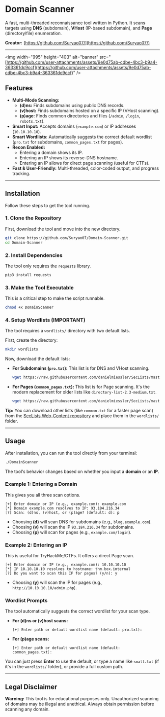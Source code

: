 # Domain Scanner

A fast, multi-threaded reconnaissance tool written in Python. It scans targets using **DNS** (subdomain), **VHost** (IP-based subdomain), and **Page** (directory/file) enumeration.

**Creator:** [https://github.com/Suryao07/](https://github.com/Suryao07/)

-----

\<img width="995" height="403" alt="banner" src="[https://github.com/user-attachments/assets/9e0d75ab-cdbe-4bc3-b9a4-363361dc9ccf](https://github.com/user-attachments/assets/9e0d75ab-cdbe-4bc3-b9a4-363361dc9ccf)" /\>

## Features

  * **Multi-Mode Scanning:**
      * **(d)ns:** Finds subdomains using public DNS records.
      * **(v)host:** Finds subdomains hosted on a specific IP (VHost scanning).
      * **(p)age:** Finds common directories and files (`/admin`, `/login`, `robots.txt`).
  * **Smart Input:** Accepts domains (`example.com`) or IP addresses (`10.10.10.10`).
  * **Smart Wordlists:** Automatically suggests the correct default wordlist (`pro.txt` for subdomains, `common_pages.txt` for pages).
  * **Recon Enabled:**
      * Entering a domain shows its IP.
      * Entering an IP shows its reverse-DNS hostname.
      * Entering an IP allows for direct page scanning (useful for CTFs).
  * **Fast & User-Friendly:** Multi-threaded, color-coded output, and progress tracking.

-----

## Installation

Follow these steps to get the tool running.

### 1\. Clone the Repository

First, download the tool and move into the new directory.

```bash
git clone https://github.com/Suryao07/Domain-Scanner.git
cd Domain-Scanner
```

### 2\. Install Dependencies

The tool only requires the `requests` library.

```bash
pip3 install requests
```

### 3\. Make the Tool Executable

This is a critical step to make the script runnable.

```bash
chmod +x DomainScanner
```

### 4\. Setup Wordlists (IMPORTANT)

The tool requires a `wordlists/` directory with two default lists.

First, create the directory:

```bash
mkdir wordlists
```

Now, download the default lists:

  * **For Subdomains (`pro.txt`):**
    This list is for DNS and VHost scanning.

    ```bash
    wget https://raw.githubusercontent.com/danielmiessler/SecLists/master/Discovery/DNS/dns-Jhaddix.txt -O wordlists/pro.txt
    ```

  * **For Pages (`common_pages.txt`):**
    This list is for Page scanning. It's the modern replacement for older lists like `directory-list-2.3-medium.txt`.

    ```bash
    wget https://raw.githubusercontent.com/danielmiessler/SecLists/master/Discovery/Web-Content/combined_directories.txt -O wordlists/common_pages.txt
    ```

**Tip:** You can download other lists (like `common.txt` for a faster page scan) from the [SecLists Web-Content repository](https://github.com/danielmiessler/SecLists/tree/master/Discovery/Web-Content) and place them in the `wordlists/` folder.

-----

## Usage

After installation, you can run the tool directly from your terminal:

```bash
./DomainScanner
```

The tool's behavior changes based on whether you input a **domain** or an **IP**.

### Example 1: Entering a Domain

This gives you all three scan options.

```
[+] Enter domain or IP (e.g., example.com): example.com
[*] Domain example.com resolves to IP: 93.184.216.34
[?] Scan: (d)ns, (v)host, or (p)age? (default: d): p
```

  * Choosing **(d)** will scan DNS for subdomains (e.g., `blog.example.com`).
  * Choosing **(v)** will scan the IP `93.184.216.34` for subdomains.
  * Choosing **(p)** will scan for pages (e.g., `example.com/login`).

### Example 2: Entering an IP

This is useful for TryHackMe/CTFs. It offers a direct Page scan.

```
[+] Enter domain or IP (e.g., example.com): 10.10.10.10
[*] IP 10.10.10.10 resolves to hostname: thm.box.internal
[?] Do you want to scan this IP for pages? (y/n): y
```

  * Choosing **(y)** will scan the IP for pages (e.g., `http://10.10.10.10/admin.php`).

### Wordlist Prompts

The tool automatically suggests the correct wordlist for your scan type.

  * **For (d)ns or (v)host scans:**
    ```
    [+] Enter path or default wordlist name (default: pro.txt): 
    ```
  * **For (p)age scans:**
    ```
    [+] Enter path or default wordlist name (default: common_pages.txt):
    ```

You can just press **Enter** to use the default, or type a name like `small.txt` (if it's in the `wordlists/` folder), or provide a full custom path.

-----

## Legal Disclaimer

**Warning:** This tool is for educational purposes only. Unauthorized scanning of domains may be illegal and unethical. Always obtain permission before scanning any domain.
